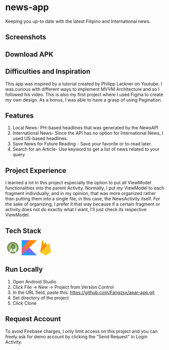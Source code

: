 # news-app
Keeping you up-to date with the latest Filipino and International news.
## Screenshots



## Download APK



## Difficulties and Inspiration
This app was inspired by a tutorial created by Philipp Lackner on Youtube. I was curious with different ways to implement MVVM Architecture and so I followed his video. This is also my first project where I used Figma to create my own design. As a bonus, I was able to have a grasp of using Pagination.

## Features
1. Local News- PH-based headlines that was generated by the NewsAPI
2. International News- Since the API has no option for International News, I used US-based headlines.
3. Save News for Future Reading - Save your favorite or to-read later.
4. Search for an Article- Use keyword to get a list of news related to your query


## Project Experience
I learned a lot in this project especially the option to put all ViewModel functionalities into the parent Activity. Normally, I put my ViewModel to each fragment individually, and in my opinion, that was more organized rather than putting them into a single file, in this case, the NewsActivity itself. For the sake of organizing, I prefer it that way because if a certain fragment or activity does not do exactly what I want, I'll just check its respective ViewModel.

## Tech Stack
<img src="https://github.com/Fangzsx/apar-app/blob/master/app/src/main/assets/android-studio.png?raw=true" width="48" height="48" title ="Android Studio">  <img src="https://github.com/Fangzsx/apar-app/blob/master/app/src/main/assets/kotlin.png?raw=true" width="48" height="48" title ="Kotlin">  <img src="https://github.com/Fangzsx/apar-app/blob/master/app/src/main/assets/firebase.png?raw=true" width="48" height="48" title ="Android Studio">

## Run Locally
1. Open Android Studio
2. Click File -> New -> Project from Version Control 
3. In the URL field, paste this: https://github.com/Fangzsx/apar-app.git
4. Set directory of the project
5. Click Clone

## Request Account
To avoid Firebase charges, I only limit access on this project and you can freely ask for demo account by clicking the "Send Request" in Login Activity.
